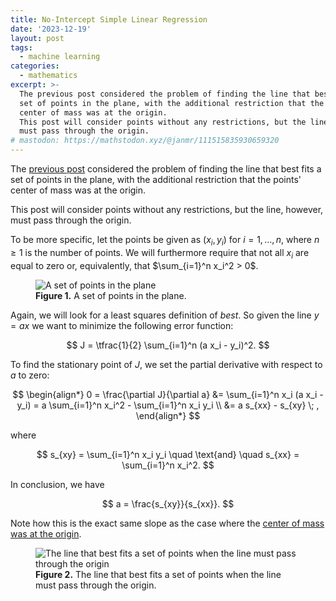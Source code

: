 ```yaml
---
title: No-Intercept Simple Linear Regression
date: '2023-12-19'
layout: post
tags:
  - machine learning
categories:
  - mathematics
excerpt: >-
  The previous post considered the problem of finding the line that best fits a
  set of points in the plane, with the additional restriction that the points'
  center of mass was at the origin.
  This post will consider points without any restrictions, but the line, however,
  must pass through the origin.
# mastodon: https://mathstodon.xyz/@janmr/111515835930659320
---
```

The [previous post](/blog/2023/12/origin-centered-simple-linear-regression/) considered
the problem of finding the line that best fits a set of points in the plane,
with the additional restriction that the points' center of mass was at the origin.

This post will consider points without any restrictions, but the line, however,
must pass through the origin.

To be more specific, let the points be given as $(x_i, y_i)$ for $i=1, \ldots, n$,
where $n \geq 1$ is the number of points.
We will furthermore require that not all $x_i$ are equal to zero or,
equivalently, that $\sum_{i=1}^n x_i^2 > 0$.

<figure>
  <img src="/media/simple-linreg/no-intercept-points.svg" class="img-responsive" alt="A set of points in the plane">
  <figcaption><strong>Figure 1.</strong> A set of points in the plane.</figcaption>
</figure>

Again, we will look for a least squares definition of *best*.
So given the line $y = a x$ we want to minimize the following error function:

$$
J = \tfrac{1}{2} \sum_{i=1}^n (a x_i - y_i)^2.
$$

To find the stationary point of $J$, we set the partial derivative with respect to $a$ to zero:

$$
\begin{align*}
0 = \frac{\partial J}{\partial a}
  &= \sum_{i=1}^n x_i (a x_i - y_i)
  = a \sum_{i=1}^n x_i^2 - \sum_{i=1}^n x_i y_i \\
  &= a s_{xx} - s_{xy} \; ,
\end{align*}
$$

where

$$
s_{xy} = \sum_{i=1}^n x_i y_i \quad \text{and} \quad s_{xx} = \sum_{i=1}^n x_i^2.
$$

In conclusion, we have

$$
a = \frac{s_{xy}}{s_{xx}}.
$$

Note how this is the exact same slope as the case where the
[center of mass was at the origin](/blog/2023/12/origin-centered-simple-linear-regression/).

<figure>
  <img src="/media/simple-linreg/no-intercept-line.svg" class="img-responsive" alt="The line that best fits a set of points when the line must pass through the origin">
  <figcaption><strong>Figure 2.</strong> The line that best fits a set of points when the line must pass through the origin.</figcaption>
</figure>

